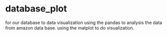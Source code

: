 # database_plot
for our database to data visualization
using the pandas to analysis the data from amazon data base.
using the matplot to do visualization.
